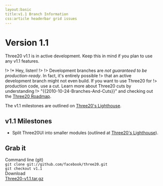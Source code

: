 ```yaml
---
layout:basic
title:v1.1 Branch Information
css:article headerbar grid issues
---
```


<div id="content">
<div class="fixed-width" markdown="1">

Version 1.1
===========

Three20 v1.1 is in active development. Keep this in mind if you plan to use any v1.1 features.

!> !* Hey, listen!
!> 
!> Development branches are *not guaranteed to be production-ready*. In fact, it's entirely possible
!> that an active development branch might not even build. If you want to use Three20 for
!> production code, use a cut. Learn more about Three20 cuts by understanding
!> "{{2010-10-24-Branches-And-Cuts}}" and checking out the [Three20 Roadmap](/roadmap).

The v1.1 milestones are outlined on
[Three20's Lighthouse](http://three20.lighthouseapp.com/projects/62400/milestones/88714-three20-v11).

v1.1 Milestones
---------------

* Split Three20UI into smaller modules (outlined at [Three20's Lighthouse](http://three20.lighthouseapp.com/projects/62400/milestones/88714-three20-v11)).

Grab it
-------

<div class="grid">
  <div class="row right-border">
    <div class="col-2">Command line (git)
      <div class="subtext"><code>git clone git://github.com/facebook/three20.git</code></div>
      <div class="subtext"><code>git checkout v1.1</code></div>
    </div>
    <div class="col-2 no-right-border">Download
      <div class="subtext"><a href="http://github.com/facebook/three20/tarball/v1.1">Three20-v1.1.tar.gz</a></div>
    </div>
    <div class="clearfix"></div>
  </div>
</div>

</div> <!-- .fixed-width -->
</div> <!-- #content -->
